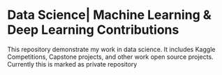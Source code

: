 # Data Science| Machine Learning & Deep Learning Contributions
This repository demonstrate my work in data science. It includes Kaggle Competitions, Capstone projects, and other work open source projects. Currently this is marked as private repository
